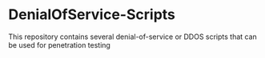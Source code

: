 # DenialOfService-Scripts
This repository contains several denial-of-service or DDOS scripts that can be used for penetration testing
